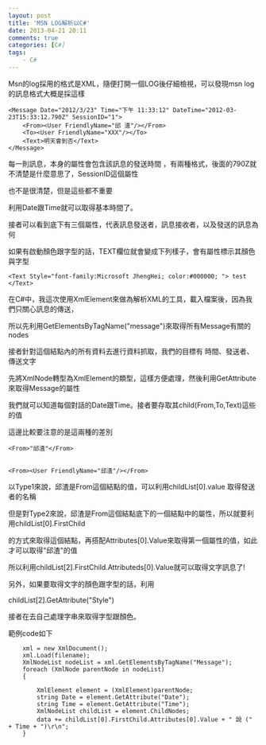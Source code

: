 ```yaml
---
layout: post
title: 'MSN LOG解析以C#'
date: 2013-04-21 20:11
comments: true
categories: [C#]
tags:
	- C#
---
```



Msn的log採用的格式是XML，隨便打開一個LOG後仔細檢視，可以發現msn log的訊息格式大概是採這樣

	<Message Date="2012/3/23" Time="下午 11:33:12" DateTime="2012-03-23T15:33:12.790Z" SessionID="1">  
		<From><User FriendlyName="邱 渣"/></From>  
		<To><User FriendlyName="XXX"/></To>  
		<Text>明天會到否</Text>  
	</Message>  

<!--more-->


每一則訊息，本身的屬性會包含該訊息的發送時間 ，有兩種格式，後面的790Z就不清楚是什麼意思了，SessionID這個屬性

也不是很清楚，但是這些都不重要

利用Date跟Time就可以取得基本時間了。

接者可以看到底下有三個屬性，代表訊息發送者，訊息接收者，以及發送的訊息為何

如果有啟動顏色跟字型的話，TEXT欄位就會變成下列樣子，會有屬性標示其顏色與字型


	<Text Style="font-family:Microsoft JhengHei; color:#000000; "> test </Text>


在C#中，我這次使用XmlElement來做為解析XML的工具，載入檔案後，因為我們只關心訊息的傳送，

所以先利用GetElementsByTagName("message")來取得所有Message有關的nodes

接者針對這個結點內的所有資料去進行資料抓取，我們的目標有 時間、發送者、傳送文字

先將XmlNode轉型為XmlElement的類型，這樣方便處理，然後利用GetAttribute來取得Message的屬性

我們就可以知道每個對話的Date跟Time。接者要存取其child(From,To,Text)這些的值

這邊比較要注意的是這兩種的差別


	<From>"邱渣"</From>
	
	
	<From><User FriendlyName="邱渣"/></From>
	


以Type1來說，邱渣是From這個結點的值，可以利用childList[0].value 取得發送者的名稱

但是對Type2來說，邱渣是From這個結點底下的一個結點中的屬性，所以就要利用childList[0].FirstChild

的方式來取得<User>這個結點，再搭配Attributes[0].Value來取得第一個屬性的值，如此才可以取得"邱渣"的值

所以利用childList[2].FirstChild.Attributeds[0].Value就可以取得文字訊息了!

另外，如果要取得文字的顏色跟字型的話，利用

childList[2].GetAttribute("Style")

接者在去自己處理字串來取得字型跟顏色。

範例code如下

``` 
	xml = new XmlDocument();  
	xml.Load(filename);  
	XmlNodeList nodeList = xml.GetElementsByTagName("Message");
	foreach (XmlNode parentNode in nodeList)
	{
		
		XmlElement element = (XmlElement)parentNode;  
		string Date = element.GetAttribute("Date");  
		string Time = element.GetAttribute("Time");  
		XmlNodeList childList = element.ChildNodes;  
		data += childList[0].FirstChild.Attributes[0].Value + " 說 (" + Time + ")\r\n";  
	}
```
